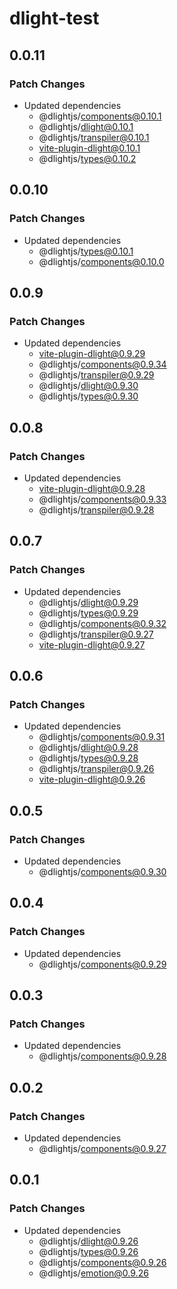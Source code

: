 # dlight-test

## 0.0.11

### Patch Changes

- Updated dependencies
  - @dlightjs/components@0.10.1
  - @dlightjs/dlight@0.10.1
  - @dlightjs/transpiler@0.10.1
  - vite-plugin-dlight@0.10.1
  - @dlightjs/types@0.10.2

## 0.0.10

### Patch Changes

- Updated dependencies
  - @dlightjs/types@0.10.1
  - @dlightjs/components@0.10.0

## 0.0.9

### Patch Changes

- Updated dependencies
  - vite-plugin-dlight@0.9.29
  - @dlightjs/components@0.9.34
  - @dlightjs/transpiler@0.9.29
  - @dlightjs/dlight@0.9.30
  - @dlightjs/types@0.9.30

## 0.0.8

### Patch Changes

- Updated dependencies
  - vite-plugin-dlight@0.9.28
  - @dlightjs/components@0.9.33
  - @dlightjs/transpiler@0.9.28

## 0.0.7

### Patch Changes

- Updated dependencies
  - @dlightjs/dlight@0.9.29
  - @dlightjs/types@0.9.29
  - @dlightjs/components@0.9.32
  - @dlightjs/transpiler@0.9.27
  - vite-plugin-dlight@0.9.27

## 0.0.6

### Patch Changes

- Updated dependencies
  - @dlightjs/components@0.9.31
  - @dlightjs/dlight@0.9.28
  - @dlightjs/types@0.9.28
  - @dlightjs/transpiler@0.9.26
  - vite-plugin-dlight@0.9.26

## 0.0.5

### Patch Changes

- Updated dependencies
  - @dlightjs/components@0.9.30

## 0.0.4

### Patch Changes

- Updated dependencies
  - @dlightjs/components@0.9.29

## 0.0.3

### Patch Changes

- Updated dependencies
  - @dlightjs/components@0.9.28

## 0.0.2

### Patch Changes

- Updated dependencies
  - @dlightjs/components@0.9.27

## 0.0.1

### Patch Changes

- Updated dependencies
  - @dlightjs/dlight@0.9.26
  - @dlightjs/types@0.9.26
  - @dlightjs/components@0.9.26
  - @dlightjs/emotion@0.9.26
